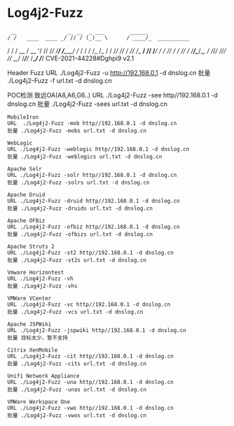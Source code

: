 # Log4j2-Fuzz

     __                __ __  _ ___        ______             
    / /   ____  ____ _/ // / (_)__ \      / ____/_  __________
   / /   / __ \/ __ '/ // /_/ /__/ /_____/ /_  / / / /_  /_  /
  / /___/ /_/ / /_/ /__  __/ // __/_____/ __/ / /_/ / / /_/ /_
 /_____/\____/\__, /  /_/_/ //____/    /_/    \__,_/ /___/___/
             /____/    /___/      CVE-2021-44228#Dghpi9 v2.1                   

Header Fuzz
	URL  ./Log4j2-Fuzz -u http://192.168.0.1 -d dnslog.cn
	批量 ./Log4j2-Fuzz -f url.txt -d dnslog.cn

POC检测
	致远OA(A8,A6,G6..)
	URL ./Log4j2-Fuzz -see http//192.168.0.1 -d dnslog.cn
	批量 ./Log4j2-Fuzz -sees url.txt -d dnslog.cn
	
	MobileIron
	URL  ./Log4j2-Fuzz -mob http//192.168.0.1 -d dnslog.cn
	批量 ./Log4j2-Fuzz -mobs url.txt -d dnslog.cn

	WebLogic
	URL ./Log4j2-Fuzz -weblogic http//192.168.0.1 -d dnslog.cn
	批量 ./Log4j2-Fuzz -weblogics url.txt -d dnslog.cn
	
	Apache Solr
	URL ./Log4j2-Fuzz -solr http//192.168.0.1 -d dnslog.cn
	批量 ./Log4j2-Fuzz -solrs url.txt -d dnslog.cn
	
	Apache Druid
	URL ./Log4j2-Fuzz -druid http//192.168.0.1 -d dnslog.cn
	批量 ./Log4j2-Fuzz -druids url.txt -d dnslog.cn
	
	Apache OFBiz
	URL ./Log4j2-Fuzz -ofbiz http//192.168.0.1 -d dnslog.cn
	批量 ./Log4j2-Fuzz -ofbizs url.txt -d dnslog.cn

	Apache Struts 2 
	URL ./Log4j2-Fuzz -st2 http//192.168.0.1 -d dnslog.cn
	批量 ./Log4j2-Fuzz -st2s url.txt -d dnslog.cn
	
	Vmware Horizontest
	URL ./Log4j2-Fuzz -vh
	批量 ./Log4j2-Fuzz -vhs

	VMWare VCenter
	URL ./Log4j2-Fuzz -vc http//192.168.0.1 -d dnslog.cn
	批量 ./Log4j2-Fuzz -vcs url.txt -d dnslog.cn

	Apache JSPWiki
	URL ./Log4j2-Fuzz -jspwiki http//192.168.0.1 -d dnslog.cn
	批量 目标太少，暂不支持
	
	Citrix XenMobile
	URL ./Log4j2-Fuzz -cit http//192.168.0.1 -d dnslog.cn
	批量 ./Log4j2-Fuzz -cits url.txt -d dnslog.cn
	
	Unifi Network Appliance
	URL ./Log4j2-Fuzz -una http//192.168.0.1 -d dnslog.cn
	批量 ./Log4j2-Fuzz -unas url.txt -d dnslog.cn
	
	VMWare Workspace One
	URL ./Log4j2-Fuzz -vwo http//192.168.0.1 -d dnslog.cn
	批量 ./Log4j2-Fuzz -vwos url.txt -d dnslog.cn
